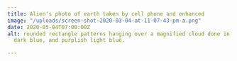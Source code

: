 ```yaml
---
title: Alien's photo of earth taken by cell phone and enhanced
image: "/uploads/screen-shot-2020-03-04-at-11-07-43-pm-a.png"
date: 2020-05-04T07:00:00Z
alt: rounded rectangle patterns hanging over a magnified cloud done in only medium
  dark blue, and purplish light blue.

---
```

